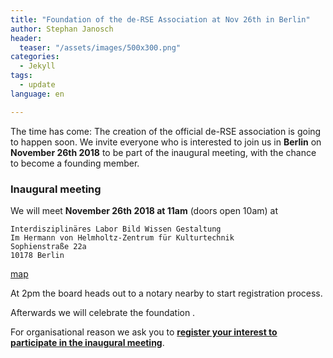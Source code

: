 ```yaml
---
title: "Foundation of the de-RSE Association at Nov 26th in Berlin"
author: Stephan Janosch
header:
  teaser: "/assets/images/500x300.png"
categories: 
  - Jekyll
tags:
  - update
language: en

---
```


The time has come: The creation of the official de-RSE association is going to
happen soon. We invite everyone who is interested to join us in **Berlin** on **November 26th 2018** to be part
of the inaugural meeting, with the chance to become a founding member.

### Inaugural meeting
We will meet **November 26th 2018 at 11am** (doors open 10am) at

```
Interdisziplinäres Labor Bild Wissen Gestaltung
Im Hermann von Helmholtz-Zentrum für Kulturtechnik
Sophienstraße 22a
10178 Berlin
```
[map](https://goo.gl/maps/cD8rECTZYft)

At 2pm the board heads out to a notary nearby to start registration process.

Afterwards we will celebrate the foundation . 

For organisational reason we ask you to **[register your interest to participate in the inaugural meeting](http://nuest.staff.ifgi.de/survey/index.php/452847?lang=de-informal)**.
